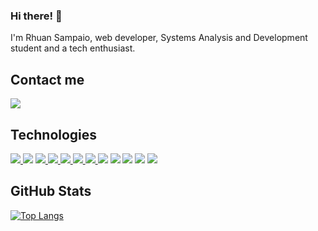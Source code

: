 ### Hi there! 👋
I'm Rhuan Sampaio, web developer, Systems Analysis and Development student and a tech enthusiast.

  <div>
  <h2> Contact me </h2>
  
  <a href="https://www.linkedin.com/in/rhuan-sampaio/"> 
    <img src="https://img.shields.io/badge/LinkedIn-0077B5?style=for-the-badge&logo=linkedin&logoColor=white"/> </a>
  </div>
  
  
  
  <div>
  <h2> Technologies </h2>
  <a href=""><img src="https://img.shields.io/badge/JavaScript-F7DF1E?style=for-the-badge&logo=javascript&logoColor=black" />  </a>
  <a href=""><img src="https://img.shields.io/badge/HTML5-E34F26?style=for-the-badge&logo=html5&logoColor=white" /></a> 
  <a href=""><img src="https://img.shields.io/badge/CSS3-1572B6?style=for-the-badge&logo=css3&logoColor=white" />  </a>
  <a href=""><img src="https://img.shields.io/badge/Express.js-404D59?style=for-the-badge" />  </a>
  <a href=""><img src="https://img.shields.io/badge/MongoDB-4EA94B?style=for-the-badge&logo=mongodb&logoColor=white" />  </a>
  <a href=""><img src="https://img.shields.io/badge/MySQL-00000F?style=for-the-badge&logo=mysql&logoColor=white" />  </a>
  <a href=""><img src="https://img.shields.io/badge/Node.js-43853D?style=for-the-badge&logo=node.js&logoColor=white" />  </a>
  <a href=""><img src="https://img.shields.io/badge/Python-14354C?style=for-the-badge&logo=python&logoColor=white" /></a>
  <a href=""><img src="https://img.shields.io/badge/Google_Cloud-4285F4?style=for-the-badge&logo=google-cloud&logoColor=white" /></a>
  <a href=""><img src="https://img.shields.io/badge/Ubuntu-E95420?style=for-the-badge&logo=ubuntu&logoColor=white" /></a>
  <a href=""><img src="https://img.shields.io/badge/Visual_Studio_Code-0078D4?style=for-the-badge&logo=visual%20studio%20code&logoColor=white" /></a>
   <a href=""><img src="https://img.shields.io/badge/React-20232A?style=for-the-badge&logo=react&logoColor=61DAFB" /></a>
  </div>
    
 <div>
  <h2> GitHub Stats </h2>
   
[![Top Langs](https://github-readme-stats.vercel.app/api/top-langs/?username=rhuan-sampaio&layout=compact&theme=great-gatsby)](https://github.com/rhuan-sampaio/github-readme-stats)
 </div>

